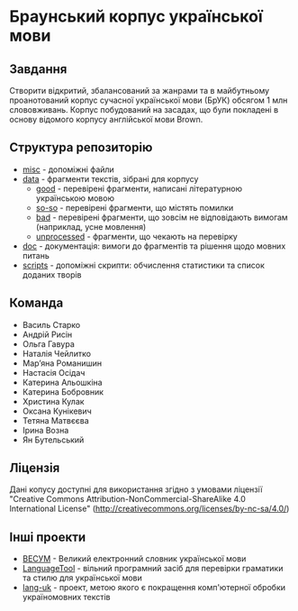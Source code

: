 # Браунський корпус української мови

## Завдання

Створити відкритий, збалансований за жанрами та в майбутньому проанотований корпус сучасної української мови (БрУК) обсягом 1 млн слововживань. Корпус побудований на засадах, що були покладені в основу відомого корпусу англійської мови Brown.

## Структура репозиторію

- [misc](misc/) - допоміжні файли
- [data](data/) - фрагменти текстів, зібрані для корпусу
  - [good](data/good/) - перевірені фрагменти, написані літературною українською мовою
  - [so-so](data/so-so/) - перевірені фрагменти, що містять помилки
  - [bad](data/bad/) - перевірені фрагменти, що зовсім не відповідають вимогам (наприклад, усне мовлення)
  - [unprocessed](data/unprocessed/) - фрагменти, що чекають на перевірку
- [doc](doc/) - документація: вимоги до фрагментів та рішення щодо мовних питань
- [scripts](scrotps/) - допоміжні скрипти: обчислення статистики та список доданих творів

## Команда

- Василь Старко
- Андрій Рисін
- Ольга Гавура
- Наталія Чейлитко
- Мар’яна Романишин
- Настасія Осідач
- Катерина Альошкіна
- Катерина Бобровник
- Христина Кулак
- Оксана Кунікевич
- Тетяна Матвєєва
- Ірина Возна
- Ян Бутельський

## Ліцензія

Дані копусу доступні для використання згідно з умовами ліцензії "Creative Commons Attribution-NonCommercial-ShareAlike 4.0 International License" (http://creativecommons.org/licenses/by-nc-sa/4.0/)

## Інші проекти

- [ВЕСУМ](https://github.com/brown-uk/dict_uk) - Великий електронний словник української мови
- [LanguageTool](https://languagetool.org/uk/) - вільний програмний засіб для перевірки граматики та стилю для української мови
- [lang-uk](https://github.com/lang-uk/lang-uk.github.io) - проект, метою якого є покращення комп'ютерної обробки україномовних текстів
